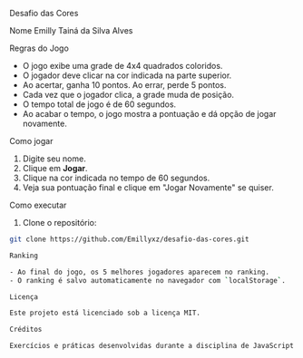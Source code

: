 Desafio das Cores 

Nome
Emilly Tainá da Silva Alves

Regras do Jogo

- O jogo exibe uma grade de 4x4 quadrados coloridos.
- O jogador deve clicar na cor indicada na parte superior.
- Ao acertar, ganha 10 pontos. Ao errar, perde 5 pontos.
- Cada vez que o jogador clica, a grade muda de posição.
- O tempo total de jogo é de 60 segundos.
- Ao acabar o tempo, o jogo mostra a pontuação e dá opção de jogar novamente.

Como jogar

1. Digite seu nome.
2. Clique em **Jogar**.
3. Clique na cor indicada no tempo de 60 segundos.
4. Veja sua pontuação final e clique em "Jogar Novamente" se quiser.

Como executar

1. Clone o repositório:
  ```bash 
git clone https://github.com/Emillyxz/desafio-das-cores.git

Ranking 

- Ao final do jogo, os 5 melhores jogadores aparecem no ranking.
- O ranking é salvo automaticamente no navegador com `localStorage`.
 
Licença

Este projeto está licenciado sob a licença MIT.

Créditos

Exercícios e práticas desenvolvidas durante a disciplina de JavaScript